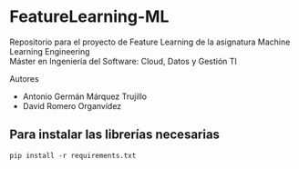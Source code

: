 # FeatureLearning-ML

Repositorio para el proyecto de Feature Learning de la asignatura Machine Learning Engineering  
Máster en Ingeniería del Software: Cloud, Datos y Gestión TI

Autores
- Antonio Germán Márquez Trujillo
- David Romero Organvídez

## Para instalar las librerías necesarias

```
pip install -r requirements.txt
```
